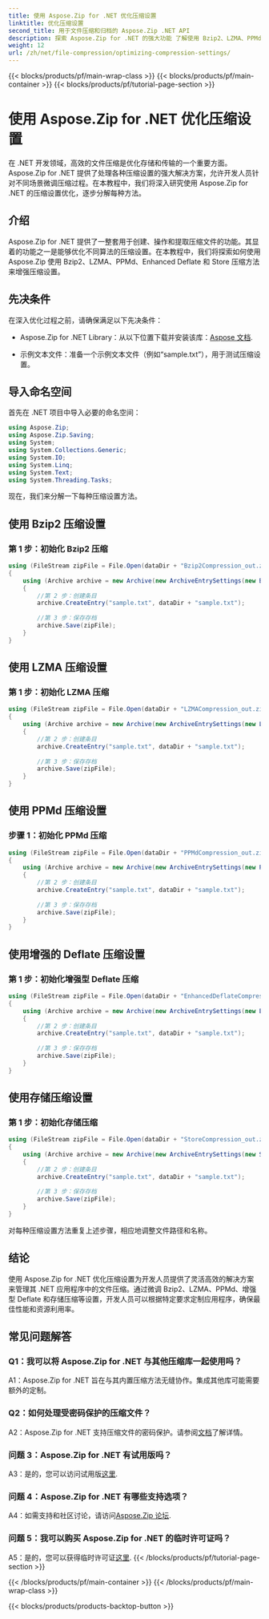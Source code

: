 ```yaml
---
title: 使用 Aspose.Zip for .NET 优化压缩设置
linktitle: 优化压缩设置
second_title: 用于文件压缩和归档的 Aspose.Zip .NET API
description: 探索 Aspose.Zip for .NET 的强大功能 了解使用 Bzip2、LZMA、PPMd、增强型 Deflate 和 Store 方法逐步优化压缩设置。通过高效的文件压缩增强您的 .NET 应用程序。
weight: 12
url: /zh/net/file-compression/optimizing-compression-settings/
---
```


{{< blocks/products/pf/main-wrap-class >}}
{{< blocks/products/pf/main-container >}}
{{< blocks/products/pf/tutorial-page-section >}}

# 使用 Aspose.Zip for .NET 优化压缩设置

在 .NET 开发领域，高效的文件压缩是优化存储和传输的一个重要方面。 Aspose.Zip for .NET 提供了处理各种压缩设置的强大解决方案，允许开发人员针对不同场景微调压缩过程。在本教程中，我们将深入研究使用 Aspose.Zip for .NET 的压缩设置优化，逐步分解每种方法。

## 介绍

Aspose.Zip for .NET 提供了一整套用于创建、操作和提取压缩文件的功能。其显着的功能之一是能够优化不同算法的压缩设置。在本教程中，我们将探索如何使用 Aspose.Zip 使用 Bzip2、LZMA、PPMd、Enhanced Deflate 和 Store 压缩方法来增强压缩设置。

## 先决条件

在深入优化过程之前，请确保满足以下先决条件：

-  Aspose.Zip for .NET Library：从以下位置下载并安装该库：[Aspose 文档](https://reference.aspose.com/zip/net/).

- 示例文本文件：准备一个示例文本文件（例如“sample.txt”），用于测试压缩设置。

## 导入命名空间

首先在 .NET 项目中导入必要的命名空间：

```csharp
using Aspose.Zip;
using Aspose.Zip.Saving;
using System;
using System.Collections.Generic;
using System.IO;
using System.Linq;
using System.Text;
using System.Threading.Tasks;
```

现在，我们来分解一下每种压缩设置方法。

## 使用 Bzip2 压缩设置

### 第 1 步：初始化 Bzip2 压缩

```csharp
using (FileStream zipFile = File.Open(dataDir + "Bzip2Compression_out.zip", FileMode.Create))
{
    using (Archive archive = new Archive(new ArchiveEntrySettings(new Bzip2CompressionSettings())))
    {
        //第 2 步：创建条目
        archive.CreateEntry("sample.txt", dataDir + "sample.txt");
        
        //第 3 步：保存存档
        archive.Save(zipFile);
    }
}
```

## 使用 LZMA 压缩设置

### 第 1 步：初始化 LZMA 压缩

```csharp
using (FileStream zipFile = File.Open(dataDir + "LZMACompression_out.zip", FileMode.Create))
{
    using (Archive archive = new Archive(new ArchiveEntrySettings(new LzmaCompressionSettings())))
    {
        //第 2 步：创建条目
        archive.CreateEntry("sample.txt", dataDir + "sample.txt");
        
        //第 3 步：保存存档
        archive.Save(zipFile);
    }
}
```

## 使用 PPMd 压缩设置

### 步骤 1：初始化 PPMd 压缩

```csharp
using (FileStream zipFile = File.Open(dataDir + "PPMdCompression_out.zip", FileMode.Create))
{
    using (Archive archive = new Archive(new ArchiveEntrySettings(new PPMdCompressionSettings())))
    {
        //第 2 步：创建条目
        archive.CreateEntry("sample.txt", dataDir + "sample.txt");
        
        //第 3 步：保存存档
        archive.Save(zipFile);
    }
}
```

## 使用增强的 Deflate 压缩设置

### 第 1 步：初始化增强型 Deflate 压缩

```csharp
using (FileStream zipFile = File.Open(dataDir + "EnhancedDeflateCompression_out.zip", FileMode.Create))
{
    using (Archive archive = new Archive(new ArchiveEntrySettings(new EnhancedDeflateCompressionSettings())))
    {
        //第 2 步：创建条目
        archive.CreateEntry("sample.txt", dataDir + "sample.txt");
        
        //第 3 步：保存存档
        archive.Save(zipFile);
    }
}
```

## 使用存储压缩设置

### 第 1 步：初始化存储压缩

```csharp
using (FileStream zipFile = File.Open(dataDir + "StoreCompression_out.zip", FileMode.Create))
{
    using (Archive archive = new Archive(new ArchiveEntrySettings(new StoreCompressionSettings())))
    {
        //第 2 步：创建条目
        archive.CreateEntry("sample.txt", dataDir + "sample.txt");
        
        //第 3 步：保存存档
        archive.Save(zipFile);
    }
}
```

对每种压缩设置方法重复上述步骤，相应地调整文件路径和名称。

## 结论

使用 Aspose.Zip for .NET 优化压缩设置为开发人员提供了灵活高效的解决方案来管理其 .NET 应用程序中的文件压缩。通过微调 Bzip2、LZMA、PPMd、增强型 Deflate 和存储压缩等设置，开发人员可以根据特定要求定制应用程序，确保最佳性能和资源利用率。

## 常见问题解答

### Q1：我可以将 Aspose.Zip for .NET 与其他压缩库一起使用吗？

A1：Aspose.Zip for .NET 旨在与其内置压缩方法无缝协作。集成其他库可能需要额外的定制。

### Q2：如何处理受密码保护的压缩文件？

 A2：Aspose.Zip for .NET 支持压缩文件的密码保护。请参阅[文档](https://reference.aspose.com/zip/net/)了解详情。

### 问题 3：Aspose.Zip for .NET 有试用版吗？

 A3：是的，您可以访问试用版[这里](https://releases.aspose.com/).

### 问题 4：Aspose.Zip for .NET 有哪些支持选项？

A4：如需支持和社区讨论，请访问[Aspose.Zip 论坛](https://forum.aspose.com/c/zip/37).

### 问题 5：我可以购买 Aspose.Zip for .NET 的临时许可证吗？

 A5：是的，您可以获得临时许可证[这里](https://purchase.aspose.com/temporary-license/).
{{< /blocks/products/pf/tutorial-page-section >}}

{{< /blocks/products/pf/main-container >}}
{{< /blocks/products/pf/main-wrap-class >}}

{{< blocks/products/products-backtop-button >}}
